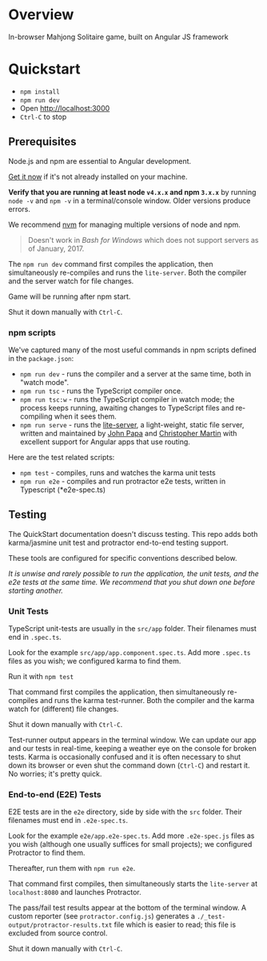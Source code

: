 # Overview

In-browser Mahjong Solitaire game, built on Angular JS framework

# Quickstart

- `npm install`
- `npm run dev`
- Open [http://localhost:3000](http://localhost:3000)
- `Ctrl-C` to stop

## Prerequisites

Node.js and npm are essential to Angular development.

<a href="https://docs.npmjs.com/getting-started/installing-node" target="_blank" title="Installing Node.js and updating npm">
Get it now</a> if it's not already installed on your machine.

**Verify that you are running at least node `v4.x.x` and npm `3.x.x`**
by running `node -v` and `npm -v` in a terminal/console window.
Older versions produce errors.

We recommend [nvm](https://github.com/creationix/nvm) for managing multiple versions of node and npm.

> Doesn't work in _Bash for Windows_ which does not support servers as of January, 2017.

The `npm run dev` command first compiles the application,
then simultaneously re-compiles and runs the `lite-server`.
Both the compiler and the server watch for file changes.

Game will be running after npm start.

Shut it down manually with `Ctrl-C`.

### npm scripts

We've captured many of the most useful commands in npm scripts defined in the `package.json`:

- `npm run dev` - runs the compiler and a server at the same time, both in "watch mode".
- `npm run tsc` - runs the TypeScript compiler once.
- `npm run tsc:w` - runs the TypeScript compiler in watch mode; the process keeps running, awaiting changes to TypeScript files and re-compiling when it sees them.
- `npm run serve` - runs the [lite-server](https://www.npmjs.com/package/lite-server), a light-weight, static file server, written and maintained by
  [John Papa](https://github.com/johnpapa) and
  [Christopher Martin](https://github.com/cgmartin)
  with excellent support for Angular apps that use routing.

Here are the test related scripts:

- `npm test` - compiles, runs and watches the karma unit tests
- `npm run e2e` - compiles and run protractor e2e tests, written in Typescript (\*e2e-spec.ts)

## Testing

The QuickStart documentation doesn't discuss testing.
This repo adds both karma/jasmine unit test and protractor end-to-end testing support.

These tools are configured for specific conventions described below.

_It is unwise and rarely possible to run the application, the unit tests, and the e2e tests at the same time.
We recommend that you shut down one before starting another._

### Unit Tests

TypeScript unit-tests are usually in the `src/app` folder. Their filenames must end in `.spec.ts`.

Look for the example `src/app/app.component.spec.ts`.
Add more `.spec.ts` files as you wish; we configured karma to find them.

Run it with `npm test`

That command first compiles the application, then simultaneously re-compiles and runs the karma test-runner.
Both the compiler and the karma watch for (different) file changes.

Shut it down manually with `Ctrl-C`.

Test-runner output appears in the terminal window.
We can update our app and our tests in real-time, keeping a weather eye on the console for broken tests.
Karma is occasionally confused and it is often necessary to shut down its browser or even shut the command down (`Ctrl-C`) and
restart it. No worries; it's pretty quick.

### End-to-end (E2E) Tests

E2E tests are in the `e2e` directory, side by side with the `src` folder.
Their filenames must end in `.e2e-spec.ts`.

Look for the example `e2e/app.e2e-spec.ts`.
Add more `.e2e-spec.js` files as you wish (although one usually suffices for small projects);
we configured Protractor to find them.

Thereafter, run them with `npm run e2e`.

That command first compiles, then simultaneously starts the `lite-server` at `localhost:8080`
and launches Protractor.

The pass/fail test results appear at the bottom of the terminal window.
A custom reporter (see `protractor.config.js`) generates a `./_test-output/protractor-results.txt` file
which is easier to read; this file is excluded from source control.

Shut it down manually with `Ctrl-C`.

[travis-badge]: https://travis-ci.org/angular/quickstart.svg?branch=master
[travis-badge-url]: https://travis-ci.org/angular/quickstart
